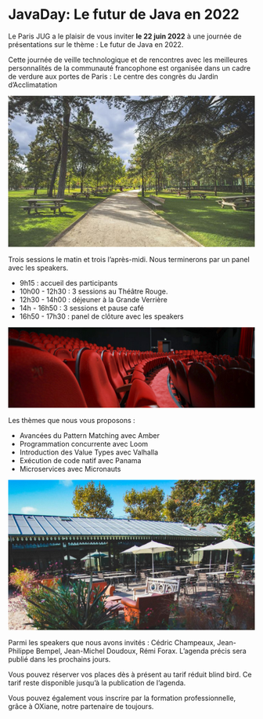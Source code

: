 # JavaDay: Le futur de Java en 2022

Le Paris JUG a le plaisir de vous inviter **le 22 juin 2022** à une journée de présentations sur le thème : Le futur de Java en 2022.

Cette journée de veille technologique et de rencontres avec les meilleures personnalités de la communauté francophone est organisée dans un cadre de verdure aux portes de Paris : Le centre des congrès du Jardin d’Acclimatation

![Le Jardin d'Acclimatation](images/01_panorama.jpg)

Trois sessions le matin et trois l’après-midi. Nous terminerons  par un panel avec les speakers.
* 9h15 : accueil des participants
* 10h00 - 12h30 : 3 sessions au Théâtre Rouge.
* 12h30 - 14h00 : déjeuner à la Grande Verrière
* 14h - 16h50 : 3 sessions et pause café
* 16h50 - 17h30 : panel de clôture avec les speakers

![Le Théâtre Rouge](images/02_theatre-rouge.jpg)

Les thèmes que nous vous proposons :
* Avancées du Pattern Matching avec Amber
* Programmation concurrente avec Loom
* Introduction des Value Types avec Valhalla
* Exécution de code natif avec Panama
* Microservices avec Micronauts

![La Terrasse de la Grande Verrière](images/05_terrasse-02.jpg)

Parmi  les speakers que nous avons invités : Cédric Champeaux, Jean-Philippe Bempel, Jean-Michel Doudoux, Rémi Forax. L’agenda précis sera publié dans les prochains jours. 

Vous pouvez réserver vos places dès à présent au tarif réduit blind bird. Ce tarif reste disponible jusqu’à la publication de l’agenda.

Vous pouvez également vous inscrire par la formation professionnelle, grâce à OXiane, notre partenaire de toujours. 
